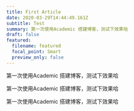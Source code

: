 ```yaml
---
title: First Article
date: 2020-03-29T14:44:49.161Z
subtitle: Test
summary: 第一次使用Academic 搭建博客，测试下效果哈
draft: false
featured:
  filename: featured
  focal_point: Smart
  preview_only: false
---
```

第一次使用Academic 搭建博客，测试下效果哈

第一次使用Academic 搭建博客，测试下效果哈



第一次使用Academic 搭建博客，测试下效果哈